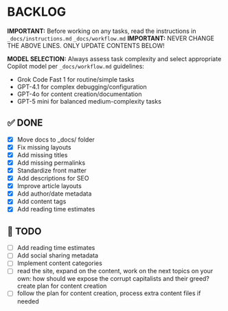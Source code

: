 # BACKLOG

**IMPORTANT:** Before working on any tasks, read the instructions in `_docs/instructions.md` `_docs/workflow.md`
**IMPORTANT:** NEVER CHANGE THE ABOVE LINES. ONLY UPDATE CONTENTS BELOW!

**MODEL SELECTION:** Always assess task complexity and select appropriate Copilot model per `_docs/workflow.md` guidelines:
- Grok Code Fast 1 for routine/simple tasks
- GPT-4.1 for complex debugging/configuration
- GPT-4o for content creation/documentation
- GPT-5 mini for balanced medium-complexity tasks

## ✅ DONE
- [x] Move docs to _docs/ folder
- [x] Fix missing layouts
- [x] Add missing titles
- [x] Add missing permalinks
- [x] Standardize front matter
- [x] Add descriptions for SEO
- [x] Improve article layouts
- [x] Add author/date metadata
- [x] Add content tags
- [x] Add reading time estimates

## 🔄 TODO
- [ ] Add reading time estimates
- [ ] Add social sharing metadata
- [ ] Implement content categories
- [ ] read the site, expand on the content, work on the next topics on your own: how should we expose the corrupt capitalists and their greed? create plan for content creation
- [ ] follow the plan for content creation, process extra content files if needed
